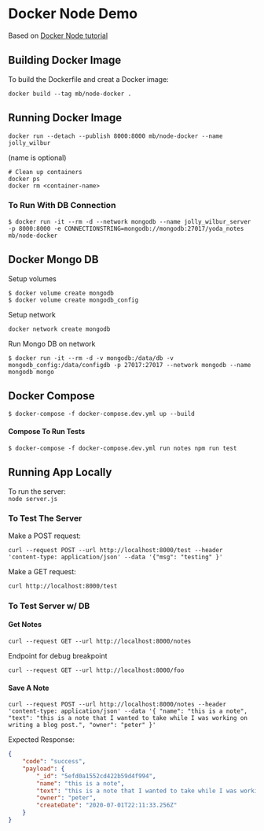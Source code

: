 # Docker Node Demo

Based on [Docker Node tutorial](https://docs.docker.com/language/nodejs/build-images/)  


## Building Docker Image
To build the Dockerfile and creat a Docker image:  
```
docker build --tag mb/node-docker .
```

## Running Docker Image
```
docker run --detach --publish 8000:8000 mb/node-docker --name jolly_wilbur
```
(name is optional)

```
# Clean up containers
docker ps
docker rm <container-name>
```

### To Run With DB Connection
```
$ docker run -it --rm -d --network mongodb --name jolly_wilbur_server -p 8000:8000 -e CONNECTIONSTRING=mongodb://mongodb:27017/yoda_notes mb/node-docker
```

## Docker Mongo DB
Setup volumes
```
$ docker volume create mongodb
$ docker volume create mongodb_config
```

Setup network
```
docker network create mongodb
```

Run Mongo DB on network
```
$ docker run -it --rm -d -v mongodb:/data/db -v mongodb_config:/data/configdb -p 27017:27017 --network mongodb --name mongodb mongo
```

## Docker Compose
```
$ docker-compose -f docker-compose.dev.yml up --build
```

#### Compose To Run Tests
```
$ docker-compose -f docker-compose.dev.yml run notes npm run test
```

## Running App Locally
To run the server:  
`node server.js`

### To Test The Server
Make a POST request:  
```
curl --request POST --url http://localhost:8000/test --header 'content-type: application/json' --data '{"msg": "testing" }'
```

Make a GET request:  
```
curl http://localhost:8000/test
```

### To Test Server w/ DB

#### Get Notes
```
curl --request GET --url http://localhost:8000/notes
```

Endpoint for debug breakpoint
```
curl --request GET --url http://localhost:8000/foo
```

#### Save A Note
```
curl --request POST --url http://localhost:8000/notes --header 'content-type: application/json' --data '{ "name": "this is a note", "text": "this is a note that I wanted to take while I was working on writing a blog post.", "owner": "peter" }'
```

Expected Response:
```json
{
    "code": "success",
    "payload": {
        "_id": "5efd0a1552cd422b59d4f994",
        "name": "this is a note",
        "text": "this is a note that I wanted to take while I was working on writing a blog post.",
        "owner": "peter",
        "createDate": "2020-07-01T22:11:33.256Z"
    }
}
```
